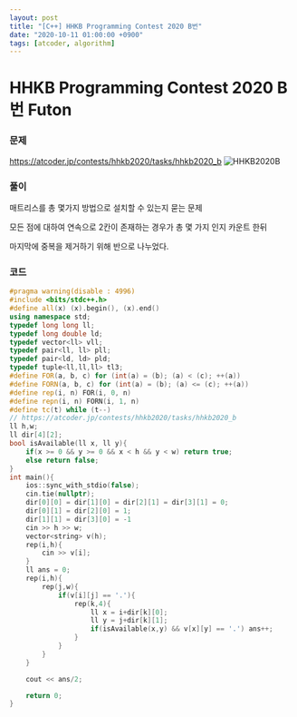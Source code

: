 ```yaml
---
layout: post
title: "[C++] HHKB Programming Contest 2020 B번"
date: "2020-10-11 01:00:00 +0900"
tags: [atcoder, algorithm]
---
```


# HHKB Programming Contest 2020 B번 Futon
### 문제

https://atcoder.jp/contests/hhkb2020/tasks/hhkb2020_b
![HHKB2020B](https://i.imgur.com/g5Mfl9I.png)
  
  
### 풀이

매트리스를 총 몇가지 방법으로 설치할 수 있는지 묻는 문제

모든 점에 대하여 연속으로 2칸이 존재하는 경우가 총 몇 가지 인지 카운트 한뒤

마지막에 중복을 제거하기 위해 반으로 나누었다.

  
### 코드

```cpp
#pragma warning(disable : 4996)
#include <bits/stdc++.h>
#define all(x) (x).begin(), (x).end()
using namespace std;
typedef long long ll;
typedef long double ld;
typedef vector<ll> vll;
typedef pair<ll, ll> pll;
typedef pair<ld, ld> pld;
typedef tuple<ll,ll,ll> tl3;
#define FOR(a, b, c) for (int(a) = (b); (a) < (c); ++(a))
#define FORN(a, b, c) for (int(a) = (b); (a) <= (c); ++(a))
#define rep(i, n) FOR(i, 0, n)
#define repn(i, n) FORN(i, 1, n)
#define tc(t) while (t--)
// https://atcoder.jp/contests/hhkb2020/tasks/hhkb2020_b
ll h,w;
ll dir[4][2];
bool isAvailable(ll x, ll y){
    if(x >= 0 && y >= 0 && x < h && y < w) return true;
    else return false;
}
int main(){
    ios::sync_with_stdio(false);
    cin.tie(nullptr);
    dir[0][0] = dir[1][0] = dir[2][1] = dir[3][1] = 0;
    dir[0][1] = dir[2][0] = 1;
    dir[1][1] = dir[3][0] = -1
    cin >> h >> w;
    vector<string> v(h);
    rep(i,h){
        cin >> v[i];
    }
    ll ans = 0;
    rep(i,h){
        rep(j,w){
            if(v[i][j] == '.'){
                rep(k,4){
                    ll x = i+dir[k][0];
                    ll y = j+dir[k][1];
                    if(isAvailable(x,y) && v[x][y] == '.') ans++;
                }
            }
        }  
    }

    cout << ans/2;

    return 0;
}
```